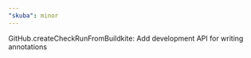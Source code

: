```yaml
---
"skuba": minor
---
```


GitHub.createCheckRunFromBuildkite: Add development API for writing annotations
